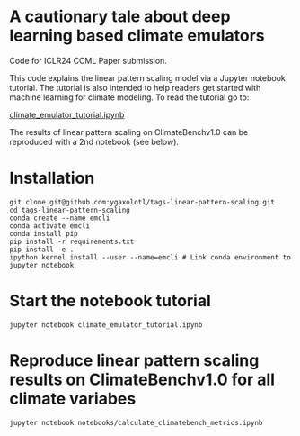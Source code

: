 # A cautionary tale about deep learning based climate emulators
Code for ICLR24 CCML Paper submission.

This code explains the linear pattern scaling model via a Jupyter notebook tutorial. The tutorial is also intended to help readers get started with machine learning for climate modeling. To read the tutorial go to:

[climate_emulator_tutorial.ipynb](https://nbviewer.org/github/ygaxolotls/tags-linear-pattern-scaling/blob/main/climate_emulator_tutorial.ipynb)

The results of linear pattern scaling on ClimateBenchv1.0 can be reproduced with a 2nd notebook (see below).

# Installation
```
git clone git@github.com:ygaxolotl/tags-linear-pattern-scaling.git
cd tags-linear-pattern-scaling
conda create --name emcli
conda activate emcli
conda install pip
pip install -r requirements.txt
pip install -e .
ipython kernel install --user --name=emcli # Link conda environment to jupyter notebook
```

# Start the notebook tutorial
```
jupyter notebook climate_emulator_tutorial.ipynb
```

# Reproduce linear pattern scaling results on ClimateBenchv1.0 for all climate variabes
```
jupyter notebook notebooks/calculate_climatebench_metrics.ipynb
```
